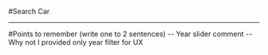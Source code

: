 #Search Car

---

#Points to remember (write one to 2 sentences)
-- Year slider comment
-- Why not I provided only year filter for UX
